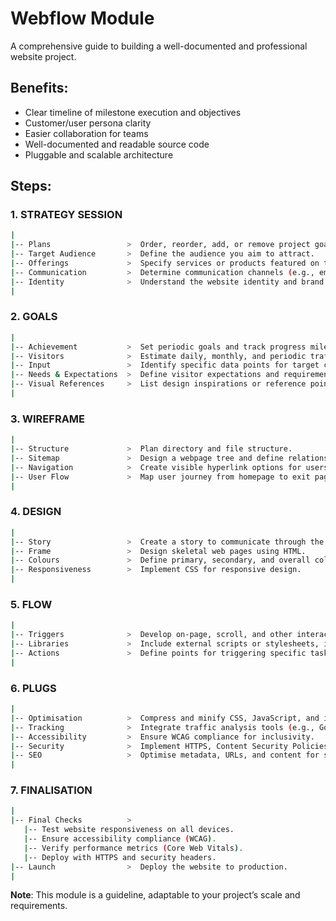 # Webflow Module
A comprehensive guide to building a well-documented and professional website project.

## Benefits:
- Clear timeline of milestone execution and objectives
- Customer/user persona clarity
- Easier collaboration for teams
- Well-documented and readable source code
- Pluggable and scalable architecture

## Steps:

### 1. STRATEGY SESSION
```bash
|
|-- Plans                 >  Order, reorder, add, or remove project goals.
|-- Target Audience       >  Define the audience you aim to attract.
|-- Offerings             >  Specify services or products featured on the website.
|-- Communication         >  Determine communication channels (e.g., email, chat).
|-- Identity              >  Understand the website identity and brand persona.
|
```

### 2. GOALS
```bash
|
|-- Achievement           >  Set periodic goals and track progress milestones.
|-- Visitors              >  Estimate daily, monthly, and periodic traffic stats.
|-- Input                 >  Identify specific data points for target conversions.
|-- Needs & Expectations  >  Define visitor expectations and requirements.
|-- Visual References     >  List design inspirations or reference points.
|
```

### 3. WIREFRAME
```bash
|
|-- Structure             >  Plan directory and file structure.
|-- Sitemap               >  Design a webpage tree and define relationships.
|-- Navigation            >  Create visible hyperlink options for users.
|-- User Flow             >  Map user journey from homepage to exit page.
|
```

### 4. DESIGN
```bash
|
|-- Story                 >  Create a story to communicate through the website.
|-- Frame                 >  Design skeletal web pages using HTML.
|-- Colours               >  Define primary, secondary, and overall colour palette.
|-- Responsiveness        >  Implement CSS for responsive design.
|
```

### 5. FLOW
```bash
|
|-- Triggers              >  Develop on-page, scroll, and other interactive triggers.
|-- Libraries             >  Include external scripts or stylesheets, if needed.
|-- Actions               >  Define points for triggering specific tasks.
|
```

### 6. PLUGS
```bash
|
|-- Optimisation          >  Compress and minify CSS, JavaScript, and images.
|-- Tracking              >  Integrate traffic analysis tools (e.g., Google Analytics, Matomo).
|-- Accessibility         >  Ensure WCAG compliance for inclusivity.
|-- Security              >  Implement HTTPS, Content Security Policies, and other measures.
|-- SEO                   >  Optimise metadata, URLs, and content for search engines.
|
```

### 7. FINALISATION
```bash
|
|-- Final Checks          >
   |-- Test website responsiveness on all devices.
   |-- Ensure accessibility compliance (WCAG).
   |-- Verify performance metrics (Core Web Vitals).
   |-- Deploy with HTTPS and security headers.
|-- Launch                >  Deploy the website to production.
|
```

**Note**: This module is a guideline, adaptable to your project’s scale and requirements.
